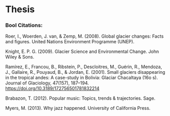 # Thesis

### Bool Citations:
Roer, I., Woerden, J. van, &amp; Zemp, M. (2008). Global glacier changes: Facts and figures. United Nations Environment Programme (UNEP). 

Knight, E. P. G. (2009). Glacier Science and Environmental Change. John Wiley &amp; Sons. 

Ramírez, E., Francou, B., Ribstein, P., Descloitres, M., Guérin, R., Mendoza, J., Gallaire, R., Pouyaud, B., &amp; Jordan, E. (2001). Small glaciers disappearing in the tropical andes: A case-study in Bolivia: Glaciar Chacaltaya (16o s). Journal of Glaciology, 47(157), 187–194. https://doi.org/10.3189/172756501781832214 


Brabazon, T. (2012). Popular music: Topics, trends &amp; trajectories. Sage. 

Myers, M. (2013). Why jazz happened. University of California Press. 

